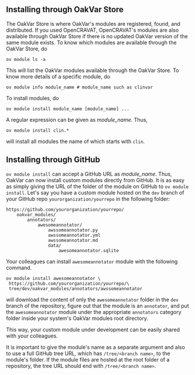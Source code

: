 ## Installing through OakVar Store

The OakVar Store is where OakVar's modules are registered, found, and distributed. If you used OpenCRAVAT, OpenCRAVAT's modules are also available through OakVar Store if there is no updated OakVar version of the same module exists. To know which modules are available through the OakVar Store, do

```
ov module ls -a
```

This will list the OakVar modules available through the OakVar Store. To know more details of a specific module, do

```
ov module info module_name # module_name such as clinvar
```

To install modules, do

```
ov module install module_name [module_name] ...
```

A regular expression can be given as *module_name*. Thus, 

```
ov module install clin.*
```

will install all modules the name of which starts with `clin`.

## Installing through GitHub

`ov module install` can accept a GitHub URL as *module_name*. Thus, OakVar can now install custom modules directly from GitHub. It is as easy as simply giving the URL of the folder of the module on GitHub to `ov module install`. Let's say you have a custom module hosted on the `dev` branch of your GitHub repo `yourorganization/yourrepo` in the following folder:

```
https://github.com/yourorganization/yourrepo/
    oakvar_modules/
        annotators/
            awesomeannotator/
                awssomeannotator.py
                awssomeannotator.yml
                awssomeannotator.md
                data/
                    awesomeannotator.sqlite
```

Your colleagues can install `awesomeannotator` module with the following command.

```
ov module install awesomeannotator \
 https://github.com/yourorganization/yourrepo/\
 tree/dev/oakvar_modules/annotators/awssomeannotator
```

will download the content of only the `awesomeannotator` folder in the `dev` branch of the repository, figure out that the module is an `annotator`, and put the `awesomeannotator` module under the appropriate `annotators` category folder inside your system's OakVar modules root directory.

This way, your custom module under development can be easily shared with your colleagues.

It is important to give the module's name as a separate argument and also to use a full GitHub tree URL, which has `/tree/<branch name>`, to the module's folder. If the module files are hosted at the root folder of a repository, the tree URL should end with `/tree/<branch name>`.

